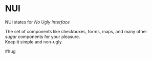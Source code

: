 # NUI
NUI states for *No Ugly Interface*

The set of components like checkboxes, forms, maps, and many other *sugar* components for your pleasure. <br />Keep it simple and non-ugly.

#hug
